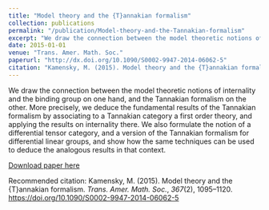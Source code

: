 ```yaml
---
title: "Model theory and the {T}annakian formalism"
collection: publications
permalink: "/publication/Model-theory-and-the-Tannakian-formalism"
excerpt: "We draw the connection between the model theoretic notions of internality and the binding group on one hand, and the Tannakian formalism on the other. More precisely, we deduce the fundamental results of the Tannakian formalism by associating to a Tannakian category a first order theory, and applying the results on internality there. We also formulate the notion of a differential tensor category, and a version of the Tannakian formalism for differential linear groups, and show how the same techniques can be used to deduce the analogous results in that context."
date: 2015-01-01
venue: "Trans. Amer. Math. Soc."
paperurl: "http://dx.doi.org/10.1090/S0002-9947-2014-06062-5"
citation: "Kamensky, M. (2015). Model theory and the {T}annakian formalism. <i>Trans. Amer. Math. Soc.</i>, <i>367</i>(2), 1095–1120. https://doi.org/10.1090/S0002-9947-2014-06062-5"
---
```

We draw the connection between the model theoretic notions of internality and the binding group on one hand, and the Tannakian formalism on the other. More precisely, we deduce the fundamental results of the Tannakian formalism by associating to a Tannakian category a first order theory, and applying the results on internality there. We also formulate the notion of a differential tensor category, and a version of the Tannakian formalism for differential linear groups, and show how the same techniques can be used to deduce the analogous results in that context.

[Download paper here](http://dx.doi.org/10.1090/S0002-9947-2014-06062-5)

Recommended citation: Kamensky, M. (2015). Model theory and the {T}annakian formalism. <i>Trans. Amer. Math. Soc.</i>, <i>367</i>(2), 1095–1120. https://doi.org/10.1090/S0002-9947-2014-06062-5

